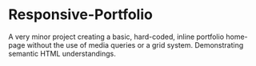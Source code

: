 # Responsive-Portfolio

A very minor project creating a basic, hard-coded, inline portfolio home-page without the use of media queries or a grid system. Demonstrating semantic HTML understandings.

